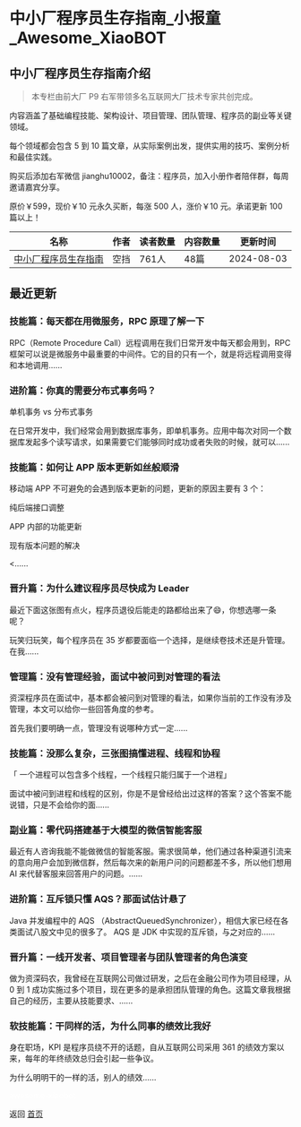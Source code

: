 # 中小厂程序员生存指南_小报童_Awesome_XiaoBOT

## 中小厂程序员生存指南介绍
> 本专栏由前大厂 P9 右军带领多名互联网大厂技术专家共创完成。    
    
内容涵盖了基础编程技能、架构设计、项目管理、团队管理、程序员的副业等关键领域。    
    
每个领域都会包含 5 到 10 篇文章，从实际案例出发，提供实用的技巧、案例分析和最佳实践。    
    
购买后添加右军微信 jianghu10002，备注：程序员，加入小册作者陪伴群，每周邀请嘉宾分享。    
    
原价￥599，现价￥10 元永久买断，每涨 500 人，涨价￥10 元。承诺更新 100 篇以上！  
  


|名称|作者|读者数量|内容数量|更新时间|
|---|---|---|---|---|
|[中小厂程序员生存指南](https://xiaobot.net/p/programmer101?refer=0b133df9-27dc-423b-8101-639049001c13)|空挡|761人|48篇|2024-08-03|

## 最近更新
### 技能篇：每天都在用微服务，RPC 原理了解一下

RPC（Remote Procedure Call）远程调用在我们日常开发中每天都会用到，RPC
框架可以说是微服务中最重要的中间件。它的目的只有一个，就是将远程调用变得和本地调用......

### 进阶篇：你真的需要分布式事务吗？

单机事务 vs 分布式事务

在日常开发中，我们经常会用到数据库事务，即单机事务。应用中每次对同一个数据库发起多个读写请求，如果需要它们能够同时成功或者失败的时候，就可以......

### 技能篇：如何让 APP 版本更新如丝般顺滑

移动端 APP 不可避免的会遇到版本更新的问题，更新的原因主要有 3 个：

纯后端接口调整

APP 内部的功能更新

现有版本问题的解决

<......

### 晋升篇：为什么建议程序员尽快成为 Leader

最近下面这张图有点火，程序员退役后能走的路都给出来了😄，你想选哪一条呢？

玩笑归玩笑，每个程序员在 35 岁都要面临一个选择，是继续卷技术还是升管理。在我......

### 管理篇：没有管理经验，面试中被问到对管理的看法

资深程序员在面试中，基本都会被问到对管理的看法，如果你当前的工作没有涉及管理，本文可以给你一些回答角度的参考。

首先我们要明确一点，管理没有说哪种方式一定......

### 技能篇：没那么复杂，三张图搞懂进程、线程和协程

「 一个进程可以包含多个线程，一个线程只能归属于一个进程」

面试中被问到进程和线程的区别，你是不是曾经给出过这样的答案？这个答案不能说错，只是不会给你的面......

### 副业篇：零代码搭建基于大模型的微信智能客服

最近有人咨询我能不能做微信的智能客服。需求很简单，他们通过各种渠道引流来的意向用户会加到微信群，然后每次来的新用户问的问题都差不多，所以他们想用 AI
来代替客服来回答用户的问题。......

### 进阶篇：互斥锁只懂 AQS？那面试估计悬了

Java 并发编程中的 AQS （AbstractQueuedSynchronizer），相信大家已经在各类面试八股文中见的很多了。 AQS 是 JDK
中实现的互斥锁，与之对应的......

### 晋升篇：一线开发者、项目管理者与团队管理者的角色演变

做为资深码农，我曾经在互联网公司做过研发，之后在金融公司作为项目经理，从 0 到 1
成功实施过多个项目，现在更多的是承担团队管理的角色。这篇文章我根据自己的经历，主要从技能要求、......

### 软技能篇：干同样的活，为什么同事的绩效比我好

身在职场，KPI 是程序员绕不开的话题，自从互联网公司采用 361 的绩效方案以来，每年的年终绩效总归会引起一些争议。

为什么明明干的一样的活，别人的绩效......


<a href="https://github.com/Reno9527/awesome-xiaobot" style="color: white; text-decoration: none;">awesome-xiaobot</a>

返回 [首页](../README.md)
